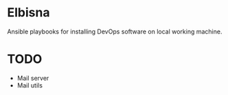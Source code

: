 # Elbisna

Ansible playbooks for installing DevOps software on local working machine.

# TODO
- Mail server
- Mail utils

